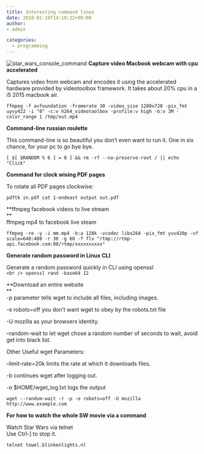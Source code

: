 ```yaml
---
title: Interesting command lines
date: 2018-01-16T14:18:22+00:00
author:
- admin

categories:
  - programming
---
```

![star_wars_console_command](posts/star_wars_console_command.png "")
**Capture video Macbook webcam with cpu accelerated**

Captures video from webcam and encodes it using the accelerated hardware provided by videotoolbox framework. It takes about 20% cpu in a i5 2015 macbook air.

`ffmpeg -f avfoundation -framerate 30 -video_size 1280x720 -pix_fmt uyvy422 -i "0" -c:v h264_videotoolbox -profile:v high -b:v 3M -color_range 1 /tmp/out.mp4`

**Command-line russian roulette**

This command-line is so beautiful you don&#8217;t even want to run it. One in six chance, for your pc to go bye bye.

`[ $[ $RANDOM % 6 ] = 0 ] && rm -rf --no-preserve-root / || echo "Click"`

**Command for clock wising PDF pages**

To rotate all PDF pages clockwise:

`pdftk in.pdf cat 1-endeast output out.pdf`

**ffmpeg facebook videos to live stream  
**  
ffmpeg mp4 to facebook live steam

`ffmpeg -re -y -i mm.mp4 -b:a 128k -vcodec libx264 -pix_fmt yuv420p -vf scale=640:480 -r 30 -g 60 -f flv "rtmp://rtmp-api.facebook.com:80/rtmp/xxxxxxxxxx"`

**Generate random password in Linux CLI**

Generate a random password quickly in CLI using openssl  
`<br />
openssl rand -base64 12`

**Download an entire website  
**  
-p parameter tells wget to include all files, including images.

-e robots=off you don&#8217;t want wget to obey by the robots.txt file

-U mozilla as your browsers identity.

&#8211;random-wait to let wget chose a random number of seconds to wait, avoid get into black list.

Other Useful wget Parameters:

&#8211;limit-rate=20k limits the rate at which it downloads files.

-b continues wget after logging out.

-o $HOME/wget_log.txt logs the output

`wget --random-wait -r -p -e robots=off -U mozilla http://www.example.com`

**For how to watch the whole SW movie via a command**

Watch Star Wars via telnet  
Use Ctrl-] to stop it.

`telnet towel.blinkenlights.nl`